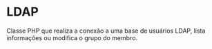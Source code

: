 # LDAP
Classe PHP que realiza a conexão a uma base de usuários LDAP, lista informações ou modifica o grupo do membro.
